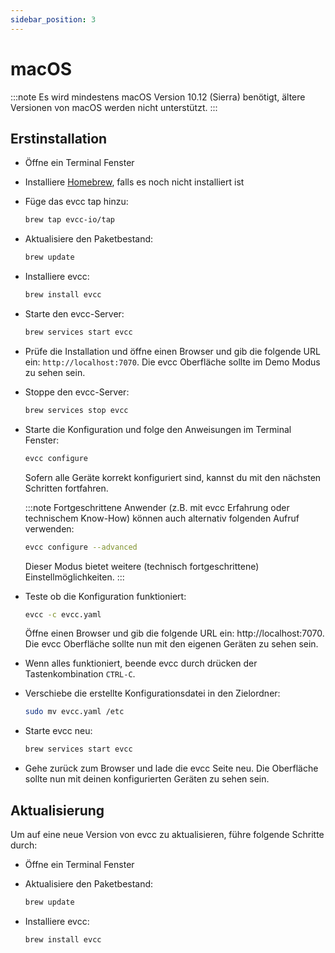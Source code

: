 ```yaml
---
sidebar_position: 3
---
```


# macOS

:::note
Es wird mindestens macOS Version 10.12 (Sierra) benötigt, ältere Versionen von macOS werden nicht unterstützt.
:::

## Erstinstallation

- Öffne ein Terminal Fenster
- Installiere [Homebrew](https://brew.sh), falls es noch nicht installiert ist
- Füge das evcc tap hinzu:

  ```sh
  brew tap evcc-io/tap
  ```

- Aktualisiere den Paketbestand:

  ```sh
  brew update
  ```

- Installiere evcc:

  ```sh
  brew install evcc
  ```

- Starte den evcc-Server:

  ```sh
  brew services start evcc
  ```

- Prüfe die Installation und öffne einen Browser und gib die folgende URL ein: `http://localhost:7070`. Die evcc Oberfläche sollte im Demo Modus zu sehen sein.
- Stoppe den evcc-Server:

  ```sh
  brew services stop evcc
  ```

- Starte die Konfiguration und folge den Anweisungen im Terminal Fenster:

  ```sh
  evcc configure
  ```

  Sofern alle Geräte korrekt konfiguriert sind, kannst du mit den nächsten Schritten fortfahren.

  :::note
  Fortgeschrittene Anwender (z.B. mit evcc Erfahrung oder technischem Know-How) können auch alternativ folgenden Aufruf verwenden:

  ```sh
  evcc configure --advanced
  ```

  Dieser Modus bietet weitere (technisch fortgeschrittene) Einstellmöglichkeiten.
  :::

- Teste ob die Konfiguration funktioniert:

  ```sh
  evcc -c evcc.yaml
  ```

  Öffne einen Browser und gib die folgende URL ein: http://localhost:7070. Die evcc Oberfläche sollte nun mit den eigenen Geräten zu sehen sein.

- Wenn alles funktioniert, beende evcc durch drücken der Tastenkombination `CTRL-C`.

- Verschiebe die erstellte Konfigurationsdatei in den Zielordner:

  ```sh
  sudo mv evcc.yaml /etc
  ```

- Starte evcc neu:

  ```sh
  brew services start evcc
  ```

- Gehe zurück zum Browser und lade die evcc Seite neu. Die Oberfläche sollte nun mit deinen konfigurierten Geräten zu sehen sein.

## Aktualisierung

Um auf eine neue Version von evcc zu aktualisieren, führe folgende Schritte durch:

- Öffne ein Terminal Fenster
- Aktualisiere den Paketbestand:

  ```sh
  brew update
  ```

- Installiere evcc:

  ```sh
  brew install evcc
  ```
